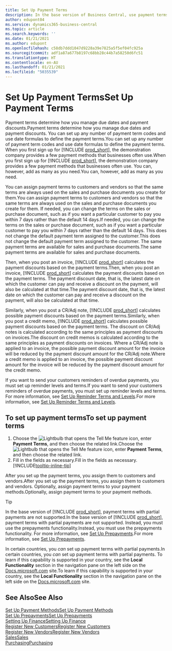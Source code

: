 ```yaml
---
title: Set Up Payment Terms
description: In the base version of Business Central, use payment terms to manage due dates and payment discounts.
author: edupont04
ms.service: dynamics365-business-central
ms.topic: article
ms.search.keywords: ''
ms.date: 01/21/2021
ms.author: edupont
ms.openlocfilehash: c58db7ddd1047d9228a39e7825a5f5ef04fc925a
ms.sourcegitcommit: adf1a87a677b8197c68bb28c44b7a58250d6fc51
ms.translationtype: HT
ms.contentlocale: en-AU
ms.lasthandoff: 01/21/2021
ms.locfileid: "5035539"
---
```

# <a name="set-up-payment-terms"></a><span data-ttu-id="b139e-103">Set Up Payment Terms</span><span class="sxs-lookup"><span data-stu-id="b139e-103">Set Up Payment Terms</span></span>

<span data-ttu-id="b139e-104">Payment terms determine how you manage due dates and payment discounts.</span><span class="sxs-lookup"><span data-stu-id="b139e-104">Payment terms determine how you manage due dates and payment discounts.</span></span> <span data-ttu-id="b139e-105">You can set up any number of payment term codes and use date formulas to define the payment terms.</span><span class="sxs-lookup"><span data-stu-id="b139e-105">You can set up any number of payment term codes and use date formulas to define the payment terms.</span></span> <span data-ttu-id="b139e-106">When you first sign up for [!INCLUDE [prod_short](includes/prod_short.md)], the demonstration company provides a few payment methods that businesses often use.</span><span class="sxs-lookup"><span data-stu-id="b139e-106">When you first sign up for [!INCLUDE [prod_short](includes/prod_short.md)], the demonstration company provides a few payment methods that businesses often use.</span></span> <span data-ttu-id="b139e-107">You can, however, add as many as you need.</span><span class="sxs-lookup"><span data-stu-id="b139e-107">You can, however, add as many as you need.</span></span>  

<span data-ttu-id="b139e-108">You can assign payment terms to customers and vendors so that the same terms are always used on the sales and purchase documents you create for them.</span><span class="sxs-lookup"><span data-stu-id="b139e-108">You can assign payment terms to customers and vendors so that the same terms are always used on the sales and purchase documents you create for them.</span></span> <span data-ttu-id="b139e-109">If needed, you can change the terms on the sales or purchase document, such as if you want a particular customer to pay you within 7 days rather than the default 14 days.</span><span class="sxs-lookup"><span data-stu-id="b139e-109">If needed, you can change the terms on the sales or purchase document, such as if you want a particular customer to pay you within 7 days rather than the default 14 days.</span></span> <span data-ttu-id="b139e-110">This does not change the default payment term assigned to the customer.</span><span class="sxs-lookup"><span data-stu-id="b139e-110">This does not change the default payment term assigned to the customer.</span></span> <span data-ttu-id="b139e-111">The same payment terms are available for sales and purchase documents.</span><span class="sxs-lookup"><span data-stu-id="b139e-111">The same payment terms are available for sales and purchase documents.</span></span>

<span data-ttu-id="b139e-112">Then, when you post an invoice, [!INCLUDE [prod_short](includes/prod_short.md)] calculates the payment discounts based on the payment terms.</span><span class="sxs-lookup"><span data-stu-id="b139e-112">Then, when you post an invoice, [!INCLUDE [prod_short](includes/prod_short.md)] calculates the payment discounts based on the payment terms.</span></span> <span data-ttu-id="b139e-113">The payment discount date, that is, the latest date on which the customer can pay and receive a discount on the payment, will also be calculated at that time.</span><span class="sxs-lookup"><span data-stu-id="b139e-113">The payment discount date, that is, the latest date on which the customer can pay and receive a discount on the payment, will also be calculated at that time.</span></span>  

<span data-ttu-id="b139e-114">Similarly, when you post a CR/Adj note, [!INCLUDE [prod_short](includes/prod_short.md)] calculates possible payment discounts based on the payment terms.</span><span class="sxs-lookup"><span data-stu-id="b139e-114">Similarly, when you post a credit memo, [!INCLUDE [prod_short](includes/prod_short.md)] calculates possible payment discounts based on the payment terms.</span></span> <span data-ttu-id="b139e-115">The discount on CR/Adj notes is calculated according to the same principles as payment discounts on invoices.</span><span class="sxs-lookup"><span data-stu-id="b139e-115">The discount on credit memos is calculated according to the same principles as payment discounts on invoices.</span></span> <span data-ttu-id="b139e-116">Where a CR/Adj note is applied to an invoice, the possible payment discount amount for the invoice will be reduced by the payment discount amount for the CR/Adj note.</span><span class="sxs-lookup"><span data-stu-id="b139e-116">Where a credit memo is applied to an invoice, the possible payment discount amount for the invoice will be reduced by the payment discount amount for the credit memo.</span></span>  

<span data-ttu-id="b139e-117">If you want to send your customers reminders of overdue payments, you must set up reminder levels and terms.</span><span class="sxs-lookup"><span data-stu-id="b139e-117">If you want to send your customers reminders of overdue payments, you must set up reminder levels and terms.</span></span> <span data-ttu-id="b139e-118">For more information, see [Set Up Reminder Terms and Levels](finance-setup-reminders.md).</span><span class="sxs-lookup"><span data-stu-id="b139e-118">For more information, see [Set Up Reminder Terms and Levels](finance-setup-reminders.md).</span></span>  

## <a name="to-set-up-payment-terms"></a><span data-ttu-id="b139e-119">To set up payment terms</span><span class="sxs-lookup"><span data-stu-id="b139e-119">To set up payment terms</span></span>

1. <span data-ttu-id="b139e-120">Choose the ![Lightbulb that opens the Tell Me feature](media/ui-search/search_small.png "Tell me what you want to do") icon, enter **Payment Terms**, and then choose the related link.</span><span class="sxs-lookup"><span data-stu-id="b139e-120">Choose the ![Lightbulb that opens the Tell Me feature](media/ui-search/search_small.png "Tell me what you want to do") icon, enter **Payment Terms**, and then choose the related link.</span></span>  
2. <span data-ttu-id="b139e-121">Fill in the fields as necessary.</span><span class="sxs-lookup"><span data-stu-id="b139e-121">Fill in the fields as necessary.</span></span> [!INCLUDE[tooltip-inline-tip](includes/tooltip-inline-tip_md.md)]  

<span data-ttu-id="b139e-122">After you set up the payment terms, you assign them to customers and vendors.</span><span class="sxs-lookup"><span data-stu-id="b139e-122">After you set up the payment terms, you assign them to customers and vendors.</span></span> <span data-ttu-id="b139e-123">Optionally, assign payment terms to your payment methods.</span><span class="sxs-lookup"><span data-stu-id="b139e-123">Optionally, assign payment terms to your payment methods.</span></span>  

> [!TIP]
> <span data-ttu-id="b139e-124">In the base version of [!INCLUDE [prod_short](includes/prod_short.md)], payment terms with partial payments are not supported.</span><span class="sxs-lookup"><span data-stu-id="b139e-124">In the base version of [!INCLUDE [prod_short](includes/prod_short.md)], payment terms with partial payments are not supported.</span></span> <span data-ttu-id="b139e-125">Instead, you must use the prepayments functionality.</span><span class="sxs-lookup"><span data-stu-id="b139e-125">Instead, you must use the prepayments functionality.</span></span> <span data-ttu-id="b139e-126">For more information, see [Set Up Prepayments](finance-set-up-prepayments.md).</span><span class="sxs-lookup"><span data-stu-id="b139e-126">For more information, see [Set Up Prepayments](finance-set-up-prepayments.md).</span></span>
>
> <span data-ttu-id="b139e-127">In certain countries, you *can* set up payment terms with partial payments.</span><span class="sxs-lookup"><span data-stu-id="b139e-127">In certain countries, you *can* set up payment terms with partial payments.</span></span> <span data-ttu-id="b139e-128">To learn if this capability is supported in your country, see the **Local Functionality** section in the navigation pane on the left side on the [Docs.microsoft.com](about-localization.md) site.</span><span class="sxs-lookup"><span data-stu-id="b139e-128">To learn if this capability is supported in your country, see the **Local Functionality** section in the navigation pane on the left side on the [Docs.microsoft.com](about-localization.md) site.</span></span>

## <a name="see-also"></a><span data-ttu-id="b139e-129">See Also</span><span class="sxs-lookup"><span data-stu-id="b139e-129">See Also</span></span>

[<span data-ttu-id="b139e-130">Set Up Payment Methods</span><span class="sxs-lookup"><span data-stu-id="b139e-130">Set Up Payment Methods</span></span>](finance-payment-methods.md)  
[<span data-ttu-id="b139e-131">Set Up Prepayments</span><span class="sxs-lookup"><span data-stu-id="b139e-131">Set Up Prepayments</span></span>](finance-set-up-prepayments.md)  
[<span data-ttu-id="b139e-132">Setting Up Finance</span><span class="sxs-lookup"><span data-stu-id="b139e-132">Setting Up Finance</span></span>](finance-setup-finance.md)  
[<span data-ttu-id="b139e-133">Register New Customers</span><span class="sxs-lookup"><span data-stu-id="b139e-133">Register New Customers</span></span>](sales-how-register-new-customers.md)  
[<span data-ttu-id="b139e-134">Register New Vendors</span><span class="sxs-lookup"><span data-stu-id="b139e-134">Register New Vendors</span></span>](purchasing-how-register-new-vendors.md)  
[<span data-ttu-id="b139e-135">Sales</span><span class="sxs-lookup"><span data-stu-id="b139e-135">Sales</span></span>](sales-manage-sales.md)  
[<span data-ttu-id="b139e-136">Purchasing</span><span class="sxs-lookup"><span data-stu-id="b139e-136">Purchasing</span></span>](purchasing-manage-purchasing.md)  
